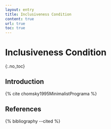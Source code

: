 ```yaml
---
layout: entry
title: Inclusiveness Condition
content: true
url: true
toc: true
---
```


# Inclusiveness Condition
{:.no_toc}

## Introduction

{% cite chomsky1995MinimalistPrograma %}

## References

{% bibliography --cited %}